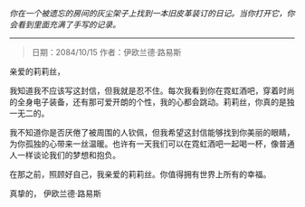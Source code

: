 _你在一个被遗忘的房间的灰尘架子上找到一本旧皮革装订的日记。当你打开它，你会看到里面充满了手写的记录。_

---

> 日期：2084/10/15
> 作者：伊欧兰德·路易斯

亲爱的莉莉丝，

我知道我不应该写这封信，但我就是忍不住。每次我看到你在霓虹酒吧，穿着时尚的全身电子装备，还有那可爱开朗的个性，我的心都会跳动。莉莉丝，你真的是独一无二的。

我不知道你是否厌倦了被周围的人钦佩，但我希望这封信能够找到你美丽的眼睛，为你孤独的心带来一丝温暖。也许有一天我们可以在霓虹酒吧一起喝一杯，像普通人一样谈论我们的梦想和抱负。

在那之前，照顾好自己，我亲爱的莉莉丝。你值得拥有世界上所有的幸福。

真挚的，
伊欧兰德·路易斯
